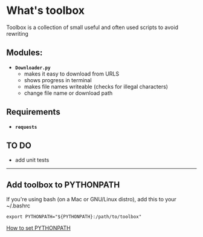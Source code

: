 # What's toolbox
Toolbox is a collection of small useful and often used scripts to avoid rewriting 
## Modules:
- **`Downloader.py`**
    - makes it easy to download from URLS
    - shows progress in terminal
    - makes file names writeable (checks for illegal characters)
    - change file name or download path

## Requirements
- **`requests`**
## TO DO
- add unit tests
---
## Add toolbox to PYTHONPATH
If you're using bash (on a Mac or GNU/Linux distro), add this to your ~/.bashrc

    export PYTHONPATH="${PYTHONPATH}:/path/to/toolbox"

[How to set PYTHONPATH](https://stackoverflow.com/questions/3402168/permanently-add-a-directory-to-pythonpath)
